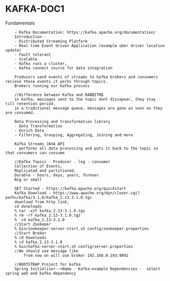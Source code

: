 # KAFKA-DOC1
Fundamentals
       
        - Kafka Documentation: https://kafka.apache.org/documentation/
        Introduction - 
        - Distributed Streaming Platform
        - Real time Event driven Application (example uber driver location update)
        - Fault tolerant
        - Scalable
        - Kafka runs a cluster,
        - Kafka connect source for data integration
        
        Producers send events of streams to kafka brokers and consumers recieve those events.it works through topics.
        Brokers running our Kafka process

        //Difference between Kafka and RABBITMQ
        in kafka, messages sent to the topic dont dissapear, they stay till retention period.
        in a traditional message queue, messages are gone as soon as they are consumed.
        
        Data Processing and transformation library
        - Data Transformation
        - Enrich Data
        - Filtering, Grouping, Aggregating, Joining and more

        Kafka Streams JAVA API
        - performs all data processing and puts it back to the topic so that consumers can consume
        
        //Kafka Topics - Producer - log - consumer
        Collection of Events,
        Replicated and partitioned,
        Durable - hours, days, years, forever
        Big or small

        GET Started - https://kafka.apache.org/quickstart
        Kafka Download - https://www.apache.org/dyn/closer.cgi?path=/kafka/3.1.0/kafka_2.13-3.1.0.tgz
        download from http link, 
        cd donwloads
        % tar -xzf kafka_2.13-3.1.0.tgz
        % rm -rf kafka_2.13-3.1.0.tgz
        %  cd kafka_2.13-3.1.0
        //Start Zookeper
        % bin/zookeeper-server-start.sh config/zookeeper.properties
        //Start Broker 
        % cd Downloads
        % cd kafka_2.13-3.1.0
        % bin/kafka-server-start.sh config/server.properties
        //We should see message like
            from now on will use broker 192.168.0.193:9092
        
        //BOOTSTRAP Project for kafka
        Spring Initialiser-->Name - Kafka-example Dependencies -  select spring web and kafka dependency
